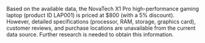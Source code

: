 Based on the available data, the NovaTech X1 Pro high-performance gaming laptop (product ID LAP001) is priced at $800 (with a 5% discount).  However, detailed specifications (processor, RAM, storage, graphics card), customer reviews, and purchase locations are unavailable from the current data source.  Further research is needed to obtain this information.